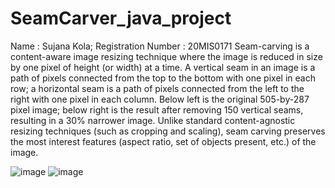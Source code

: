 # SeamCarver_java_project
Name : Sujana Kola; Registration Number : 20MIS0171
Seam-carving is a content-aware image resizing technique where the image is reduced in size by one pixel of height (or width) at a time. A vertical seam in an image is a path of pixels connected from the top to the bottom with one pixel in each row; a horizontal seam is a path of pixels connected from the left to the right with one pixel in each column. Below left is the original 505-by-287 pixel image; below right is the result after removing 150 vertical seams, resulting in a 30% narrower image. Unlike standard content-agnostic resizing techniques (such as cropping and scaling), seam carving preserves the most interest features (aspect ratio, set of objects present, etc.) of the image.

![image](https://user-images.githubusercontent.com/76068884/164673814-6b619999-4ae5-4457-9a75-f27576ab1c8c.png)
![image](https://user-images.githubusercontent.com/76068884/164673834-fefe71e7-fac3-4c4c-bd77-988c16c17008.png)
